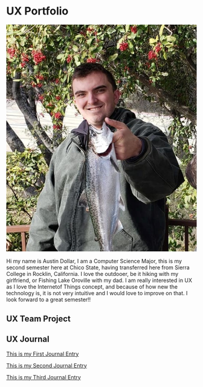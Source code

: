 # UX Portfolio

![picture of me](assets/me.jpg "Picture of Me")

Hi my name is Austin Dollar, I am a Computer Science Major, this is my second semester here at Chico State, having transferred here from Sierra College in Rocklin, California. I love the outdooer, be it hiking with my girlfriend, or Fishing Lake Oroville with my dad. I am really interested in UX as I love the Internetof Things concept, and because of how new the technology is, it is not very intuitive and I would love to improve on that. I look forward to a great semester!!

## UX Team Project


## UX Journal

[This is my First Journal Entry](journal1/)


[This is my Second Journal Entry](journal2/)


[This is my Third Journal Entry](journal3/)
